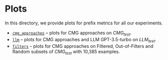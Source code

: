 # Plots

In this directory, we provide plots for prefix metrics for all our experiments.

* [`cmg_approaches`](cmg_approaches) – plots for CMG approaches on $CMG_{test}$.
* [`llm`](llm) – plots for CMG approaches and LLM GPT-3.5-turbo on $LLM_{test}$.
* [`filters`](filters) – plots for CMG approaches on Filtered, Out-of-Filters and Random subsets of $CMG_{test}$ with 10,385 examples.
